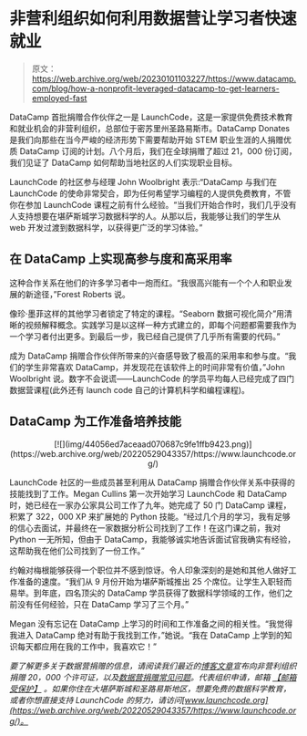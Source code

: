 # 非营利组织如何利用数据营让学习者快速就业

> 原文：<https://web.archive.org/web/20230101103227/https://www.datacamp.com/blog/how-a-nonprofit-leveraged-datacamp-to-get-learners-employed-fast>

DataCamp 首批捐赠合作伙伴之一是 LaunchCode，这是一家提供免费技术教育和就业机会的非营利组织，总部位于密苏里州圣路易斯市。DataCamp Donates 是我们向那些在当今严峻的经济形势下需要帮助开始 STEM 职业生涯的人捐赠优质 DataCamp 订阅的计划。八个月后，我们在全球捐赠了超过 21，000 份订阅，我们见证了 DataCamp 如何帮助当地社区的人们实现职业目标。

LaunchCode 的社区参与经理 John Woolbright 表示:“DataCamp 与我们在 LaunchCode 的使命非常契合，即为任何希望学习编程的人提供免费教育，不管你在参加 LaunchCode 课程之前有什么经验。“当我们开始合作时，我们几乎没有人支持想要在堪萨斯城学习数据科学的人。从那以后，我能够让我们的学生从 web 开发过渡到数据科学，以获得更广泛的学习体验。”

## 在 DataCamp 上实现高参与度和高采用率

这种合作关系在他们的许多学习者中一炮而红。“我很高兴能有一个个人和职业发展的新途径，”Forest Roberts 说。

像珍·墨菲这样的其他学习者锁定了特定的课程。“Seaborn 数据可视化简介”用清晰的视频解释概念。实践学习是以这样一种方式建立的，即每个问题都需要我作为一个学习者付出更多。到最后一步，我已经自己提供了几乎所有需要的代码。”

成为 DataCamp 捐赠合作伙伴所带来的兴奋感导致了极高的采用率和参与度。“我们的学生非常喜欢 DataCamp，并发现花在该软件上的时间非常有价值，”John Woolbright 说。数字不会说谎——LaunchCode 的学员平均每人已经完成了四门数据营课程(此外还有 launch code 自己的计算机科学和编程课程)。

## DataCamp 为工作准备培养技能

<center>[![](img/44056ed7aceaad070687c9fe1ffb9423.png)](https://web.archive.org/web/20220529043357/https://www.launchcode.org/)</center>

LaunchCode 社区的一些成员甚至利用从 DataCamp 捐赠合作伙伴关系中获得的技能找到了工作。Megan Cullins 第一次开始学习 LaunchCode 和 DataCamp 时，她已经在一家办公家具公司工作了九年。她完成了 50 门 DataCamp 课程，积累了 322，000 XP 来扩展她的 Python 技能。“经过几个月的学习，我有足够的信心去面试，并最终在一家数据分析公司找到了工作！在这门课之前，我对 Python 一无所知，但由于 DataCamp，我能够诚实地告诉面试官我确实有经验，这帮助我在他们公司找到了一份工作。”

约翰对梅根能够获得一个职位并不感到惊讶。令人印象深刻的是她和其他人做好工作准备的速度。“我们从 9 月份开始为堪萨斯城推出 25 个席位。让学生入职轻而易举。到年底，四名顶尖的 DataCamp 学员获得了数据科学领域的工作，他们之前没有任何经验，只在 DataCamp 学习了三个月。”

Megan 没有忘记在 DataCamp 上学习的时间和工作准备之间的相关性。“我觉得我进入 DataCamp 绝对有助于我找到工作，”她说。“我在 DataCamp 上学到的知识每天都应用在我的工作中，我喜欢它！”

*要了解更多关于数据营捐赠的信息，请阅读我们最近的[博客文章](https://web.archive.org/web/20220529043357/https://www.datacamp.com/community/blog/datacamp-donates-50-partners)宣布向非营利组织捐赠 20，000 个许可证，以及[数据营捐赠常见问题](https://web.archive.org/web/20220529043357/https://support.datacamp.com/hc/en-us/articles/360051596574)。代表组织申请，邮箱 [【邮箱受保护】](/web/20220529043357/https://www.datacamp.com/cdn-cgi/l/email-protection#5d3932333c29381d393c293c3e3c302d733e3230) 。如果你住在大堪萨斯城和圣路易斯地区，想要免费的数据科学教育，或者你想直接支持 LaunchCode 的努力，请访问[www.launchcode.org](https://web.archive.org/web/20220529043357/https://www.launchcode.org/)。*